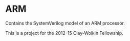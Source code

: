 ARM
===
Contains the SystemVerilog model of an ARM processor.

This is a project for the 2012-15 Clay-Wolkin Fellowship.